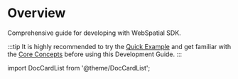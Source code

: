 # Overview

Comprehensive guide for developing with WebSpatial SDK.

:::tip
It is highly recommended to try the [Quick Example](/docs/quick-example) and get familiar with the [Core Concepts](/docs/core-concepts) before using this Development Guide.
:::

import DocCardList from '@theme/DocCardList';

<DocCardList />
